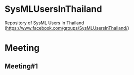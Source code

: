 # SysMLUsersInThailand
Repository of SysML Users In Thailand (https://www.facebook.com/groups/SysMLUsersInThailand/)

# Meeting

## Meeting#1
